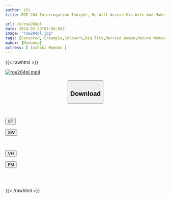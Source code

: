 ```yaml
---
author: j91
title: ROE-204 Interrogation Tonight, He Will Accuse His Wife And Make Her Confess The Whole Story Of Cuckolding. Momoko Isshiki

url: /v/roe204pl
date: 2024-02-23T01:50:00Z
image: "roe204pl.jpg"
tags: [Censored, Creampie,Solowork,Big Tits,Married Woman,Mature Woman,Cuckold	]
maker: [Madonna]
actress: [ Isshiki Momoko ]
---
```



{{< rawhtml >}}

<div class="video" data-videoid="e41ywDbe7dTYd1q">
    <a href="javascript:;">
        <img src="/v/roe204pl/roe204pl.jpg" width="WIDTH" height="HEIGHT" alt="roe204pl.mp4" loading="lazy">
    </a>
</div>

<script type="text/javascript" src="https://j91.asia/asset/on-demand-st.js"></script>

<br>
  <link rel="stylesheet" href="https://j91.asia/asset/bs5.css">
  
  <center>
  <button class="btn btn-primary" type="button" data-bs-toggle="collapse" data-bs-target=".multi-collapse" aria-expanded="false" aria-controls="multiCollapseExample1 multiCollapseExample2"><h2>Download</h2></button></center>
</p>
<div class="row">
  <div class="col">
    <div class="collapse multi-collapse" id="multiCollapseExample1">
      <div class="card card-body">
	      	      <br>
<div class="buttons">  
<p><a href="https://streamtape.to/v/e41ywDbe7dTYd1q" target="_blank"><button class="btn-hover color-3"><i class="fa fa-download"></i> ST</button></a></p>
<p><a href="https://cdnwish.com/swxzedaf7e62" target="_blank"><button class="btn-hover color-2"><i class="fa fa-download"></i> SW</button></a></p></div>
    </div>
  </div>
</div>
  <div class="col">
    <div class="collapse multi-collapse" id="multiCollapseExample2">
      <div class="card card-body">
	      <br>
<div class="buttons">
<p><a href="javascript:;"><button class="btn-hover color-9"><i class="fa fa-download"></i> VH</button></a></p>
<p><a href="javascript:;"><button class="btn-hover color-8"><i class="fa fa-download"></i> FM</button></a></p></div>
<br><br>
      </div>
    </div>
  </div>
</div>

{{< /rawhtml >}}